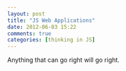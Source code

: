 ```yaml
---
layout: post
title: "JS Web Applications"
date: 2012-06-03 15:22
comments: true
categories: [thinking in JS]
---
```


Anything that can go right will go right.
